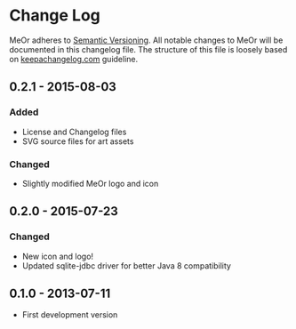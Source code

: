 # Change Log
MeOr adheres to [Semantic Versioning][semver]. All notable changes to MeOr
will be documented in this changelog file. The structure of this file is
loosely based on [keepachangelog.com][keepachangelog] guideline.

## 0.2.1        - 2015-08-03
### Added
- License and Changelog files
- SVG source files for art assets
### Changed
- Slightly modified MeOr logo and icon

## 0.2.0        - 2015-07-23
### Changed
- New icon and logo!
- Updated sqlite-jdbc driver for better Java 8 compatibility

## 0.1.0        - 2013-07-11
- First development version

[keepachangelog]: http://keepachangelog.com/
[semver]: http://semver.org/